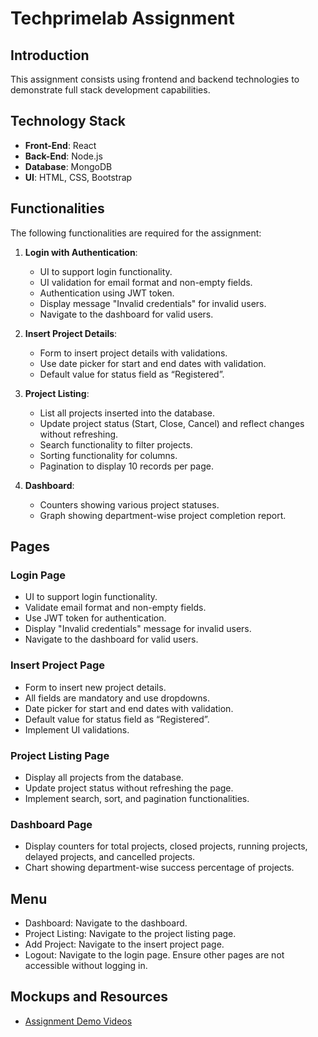 # Techprimelab Assignment

## Introduction
This assignment consists  using frontend and backend technologies to demonstrate full stack development capabilities.

## Technology Stack
- **Front-End**: React
- **Back-End**: Node.js
- **Database**: MongoDB 
- **UI**: HTML, CSS, Bootstrap

## Functionalities
The following functionalities are required for the assignment:

1. **Login with Authentication**:
   - UI to support login functionality.
   - UI validation for email format and non-empty fields.
   - Authentication using JWT token.
   - Display message "Invalid credentials" for invalid users.
   - Navigate to the dashboard for valid users.

2. **Insert Project Details**:
   - Form to insert project details with validations.
   - Use date picker for start and end dates with validation.
   - Default value for status field as “Registered”.

3. **Project Listing**:
   - List all projects inserted into the database.
   - Update project status (Start, Close, Cancel) and reflect changes without refreshing.
   - Search functionality to filter projects.
   - Sorting functionality for columns.
   - Pagination to display 10 records per page.

4. **Dashboard**:
   - Counters showing various project statuses.
   - Graph showing department-wise project completion report.

## Pages

### Login Page
- UI to support login functionality.
- Validate email format and non-empty fields.
- Use JWT token for authentication.
- Display "Invalid credentials" message for invalid users.
- Navigate to the dashboard for valid users.

### Insert Project Page
- Form to insert new project details.
- All fields are mandatory and use dropdowns.
- Date picker for start and end dates with validation.
- Default value for status field as “Registered”.
- Implement UI validations.

### Project Listing Page
- Display all projects from the database.
- Update project status without refreshing the page.
- Implement search, sort, and pagination functionalities.

### Dashboard Page
- Display counters for total projects, closed projects, running projects, delayed projects, and cancelled projects.
- Chart showing department-wise success percentage of projects.

## Menu
- Dashboard: Navigate to the dashboard.
- Project Listing: Navigate to the project listing page.
- Add Project: Navigate to the insert project page.
- Logout: Navigate to the login page. Ensure other pages are not accessible without logging in.

## Mockups and Resources
- [Assignment Demo Videos](https://drive.google.com/drive/folders/1oqTrRXimLiNGHoizuQ0eHNkHExtwlW-3?usp=drive_link)

